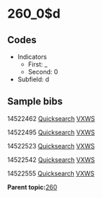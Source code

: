 # 260\_0$d

## Codes

-   Indicators
    -   First: \_
    -   Second: 0
-   Subfield: d

## Sample bibs

14522462 [Quicksearch](https://search.library.yale.edu/catalog/14522462) [VXWS](http://prodorbis.library.yale.edu:7014/vxws/GetHoldingsService?bibId=14522462)

14522495 [Quicksearch](https://search.library.yale.edu/catalog/14522495) [VXWS](http://prodorbis.library.yale.edu:7014/vxws/GetHoldingsService?bibId=14522495)

14522523 [Quicksearch](https://search.library.yale.edu/catalog/14522523) [VXWS](http://prodorbis.library.yale.edu:7014/vxws/GetHoldingsService?bibId=14522523)

14522542 [Quicksearch](https://search.library.yale.edu/catalog/14522542) [VXWS](http://prodorbis.library.yale.edu:7014/vxws/GetHoldingsService?bibId=14522542)

14522555 [Quicksearch](https://search.library.yale.edu/catalog/14522555) [VXWS](http://prodorbis.library.yale.edu:7014/vxws/GetHoldingsService?bibId=14522555)

**Parent topic:**[260](../../tags/260/260.md)

